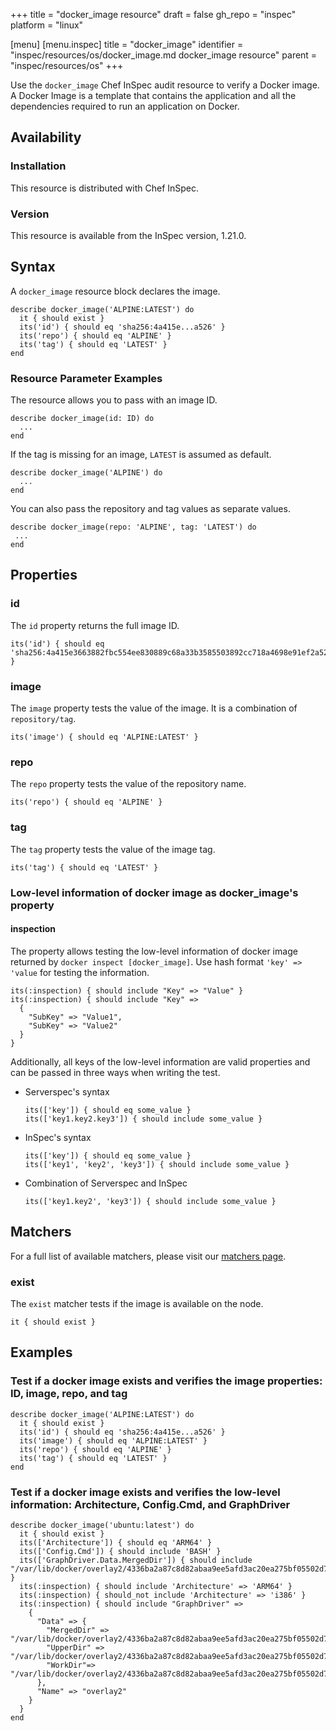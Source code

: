 +++
title = "docker_image resource"
draft = false
gh_repo = "inspec"
platform = "linux"

[menu]
  [menu.inspec]
    title = "docker_image"
    identifier = "inspec/resources/os/docker_image.md docker_image resource"
    parent = "inspec/resources/os"
+++

Use the `docker_image` Chef InSpec audit resource to verify a Docker image. A Docker Image is a template that contains the application and all the dependencies required to run an application on Docker.

## Availability

### Installation

This resource is distributed with Chef InSpec.

### Version

This resource is available from the InSpec version, 1.21.0.

## Syntax

A `docker_image` resource block declares the image.

    describe docker_image('ALPINE:LATEST') do
      it { should exist }
      its('id') { should eq 'sha256:4a415e...a526' }
      its('repo') { should eq 'ALPINE' }
      its('tag') { should eq 'LATEST' }
    end

### Resource Parameter Examples

The resource allows you to pass with an image ID.

    describe docker_image(id: ID) do
      ...
    end

If the tag is missing for an image, `LATEST` is assumed as default.

    describe docker_image('ALPINE') do
      ...
    end

You can also pass the repository and tag values as separate values.

    describe docker_image(repo: 'ALPINE', tag: 'LATEST') do
     ...
    end

## Properties

### id

The `id` property returns the full image ID.

    its('id') { should eq 'sha256:4a415e3663882fbc554ee830889c68a33b3585503892cc718a4698e91ef2a526' }

### image

The `image` property tests the value of the image. It is a combination of `repository/tag`.

    its('image') { should eq 'ALPINE:LATEST' }

### repo

The `repo` property tests the value of the repository name.

    its('repo') { should eq 'ALPINE' }

### tag

The `tag` property tests the value of the image tag.

    its('tag') { should eq 'LATEST' }

### Low-level information of docker image as docker_image's property

#### inspection

The property allows testing the low-level information of docker image returned by `docker inspect [docker_image]`. Use hash format `'key' => 'value` for testing the information.

    its(:inspection) { should include "Key" => "Value" }
    its(:inspection) { should include "Key" =>
      {
        "SubKey" => "Value1",
        "SubKey" => "Value2"
      }
    }

Additionally, all keys of the low-level information are valid properties and can be passed in three ways when writing the test.

- Serverspec's syntax

      its(['key']) { should eq some_value }
      its(['key1.key2.key3']) { should include some_value }

- InSpec's syntax

      its(['key']) { should eq some_value }
      its(['key1', 'key2', 'key3']) { should include some_value }

- Combination of Serverspec and InSpec

      its(['key1.key2', 'key3']) { should include some_value }

## Matchers

For a full list of available matchers, please visit our [matchers page](/inspec/matchers/).

### exist

The `exist` matcher tests if the image is available on the node.

    it { should exist }

## Examples

### Test if a docker image exists and verifies the image properties: ID, image, repo, and tag

    describe docker_image('ALPINE:LATEST') do
      it { should exist }
      its('id') { should eq 'sha256:4a415e...a526' }
      its('image') { should eq 'ALPINE:LATEST' }
      its('repo') { should eq 'ALPINE' }
      its('tag') { should eq 'LATEST' }
    end

### Test if a docker image exists and verifies the low-level information: Architecture, Config.Cmd, and GraphDriver

    describe docker_image('ubuntu:latest') do
      it { should exist }
      its(['Architecture']) { should eq 'ARM64' }
      its(['Config.Cmd']) { should include 'BASH' }
      its(['GraphDriver.Data.MergedDir']) { should include "/var/lib/docker/overlay2/4336ba2a87c8d82abaa9ee5afd3ac20ea275bf05502d74d8d8396f8f51a4736c/merged" }
      its(:inspection) { should include 'Architecture' => 'ARM64' }
      its(:inspection) { should_not include 'Architecture' => 'i386' }
      its(:inspection) { should include "GraphDriver" =>
        {
          "Data" => {
            "MergedDir" => "/var/lib/docker/overlay2/4336ba2a87c8d82abaa9ee5afd3ac20ea275bf05502d74d8d8396f8f51a4736c/merged",
            "UpperDir" => "/var/lib/docker/overlay2/4336ba2a87c8d82abaa9ee5afd3ac20ea275bf05502d74d8d8396f8f51a4736c/diff",
            "WorkDir"=> "/var/lib/docker/overlay2/4336ba2a87c8d82abaa9ee5afd3ac20ea275bf05502d74d8d8396f8f51a4736c/work"
          },
          "Name" => "overlay2"
        }
      }
    end
